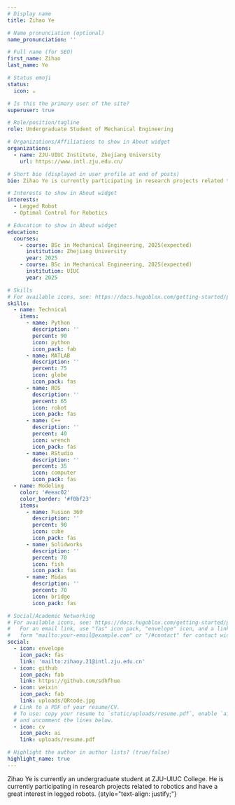 ```yaml
---
# Display name
title: Zihao Ye

# Name pronunciation (optional)
name_pronunciation: ''

# Full name (for SEO)
first_name: Zihao
last_name: Ye

# Status emoji
status:
  icon: ☕️

# Is this the primary user of the site?
superuser: true

# Role/position/tagline
role: Undergraduate Student of Mechanical Engineering

# Organizations/Affiliations to show in About widget
organizations:
  - name: ZJU-UIUC Institute, Zhejiang University
    url: https://www.intl.zju.edu.cn/

# Short bio (displayed in user profile at end of posts)
bio: Zihao Ye is currently participating in research projects related to robotics and have a great interest in legged robots.

# Interests to show in About widget
interests:
  - Legged Robot
  - Optimal Control for Robotics

# Education to show in About widget
education:
  courses:
    - course: BSc in Mechanical Engineering, 2025(expected)
      institution: Zhejiang University
      year: 2025
    - course: BSc in Mechanical Engineering, 2025(expected)
      institution: UIUC
      year: 2025

# Skills
# For available icons, see: https://docs.hugoblox.com/getting-started/page-builder/#icons
skills:
  - name: Technical
    items:
      - name: Python
        description: ''
        percent: 90
        icon: python
        icon_pack: fab
      - name: MATLAB
        description: ''
        percent: 75
        icon: globe
        icon_pack: fas
      - name: ROS
        description: ''
        percent: 65
        icon: robot
        icon_pack: fas
      - name: C++
        description: ''
        percent: 40
        icon: wrench
        icon_pack: fas
      - name: RStudio
        description: ''
        percent: 35
        icon: computer
        icon_pack: fas
  - name: Modeling
    color: '#eeac02'
    color_border: '#f0bf23'
    items:
      - name: Fusion 360
        description: ''
        percent: 90
        icon: cube
        icon_pack: fas
      - name: Solidworks
        description: ''
        percent: 70
        icon: fish
        icon_pack: fas
      - name: Midas
        description: ''
        percent: 70
        icon: bridge
        icon_pack: fas

# Social/Academic Networking
# For available icons, see: https://docs.hugoblox.com/getting-started/page-builder/#icons
#   For an email link, use "fas" icon pack, "envelope" icon, and a link in the
#   form "mailto:your-email@example.com" or "/#contact" for contact widget.
social:
  - icon: envelope
    icon_pack: fas
    link: 'mailto:zihaoy.21@intl.zju.edu.cn'
  - icon: github
    icon_pack: fab
    link: https://github.com/sdhfhue
  - icon: weixin
    icon_pack: fab
    link: uploads/QRcode.jpg
  # Link to a PDF of your resume/CV.
  # To use: copy your resume to `static/uploads/resume.pdf`, enable `ai` icons in `params.yaml`,
  # and uncomment the lines below.
  - icon: cv
    icon_pack: ai
    link: uploads/resume.pdf

# Highlight the author in author lists? (true/false)
highlight_name: true
---
```


Zihao Ye is currently an undergraduate student at ZJU-UIUC College. He is currently participating in research projects related to robotics and have a great interest in legged robots.
{style="text-align: justify;"}
